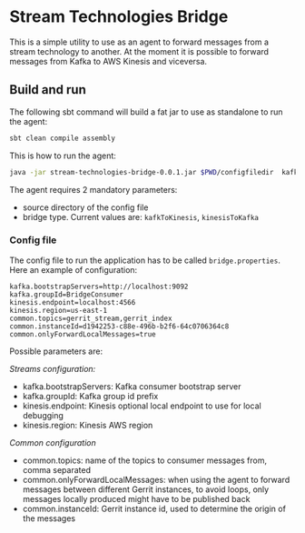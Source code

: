 # Stream Technologies Bridge
This is a simple utility to use as an agent to forward messages from a stream technology to another.
At the moment it is possible to forward messages from Kafka to AWS Kinesis and viceversa.

## Build and run

The following sbt command will build a fat jar to use as standalone to run the agent:

```bash
sbt clean compile assembly
```

This is how to run the agent:

```bash
java -jar stream-technologies-bridge-0.0.1.jar $PWD/configfiledir  kafkaToKinesis
```

The agent requires 2 mandatory parameters:
* source directory of the config file
* bridge type. Current values are: `kafkToKinesis`, `kinesisToKafka`

### Config file

The config file to run the application has to be called `bridge.properties`. Here an example of configuration:

```
kafka.bootstrapServers=http://localhost:9092
kafka.groupId=BridgeConsumer
kinesis.endpoint=localhost:4566
kinesis.region=us-east-1
common.topics=gerrit_stream,gerrit_index
common.instanceId=d1942253-c88e-496b-b2f6-64c0706364c8
common.onlyForwardLocalMessages=true
```

Possible parameters are:

_Streams configuration:_
* kafka.bootstrapServers: Kafka consumer bootstrap server
* kafka.groupId: Kafka group id prefix
* kinesis.endpoint: Kinesis optional local endpoint to use for local debugging
* kinesis.region: Kinesis AWS region

_Common configuration_
* common.topics: name of the topics to consumer messages from, comma separated
* common.onlyForwardLocalMessages: when using the agent to forward messages between different Gerrit instances,
  to avoid loops, only messages locally produced might have to be published back
* common.instanceId: Gerrit instance id, used to determine the origin of the messages
